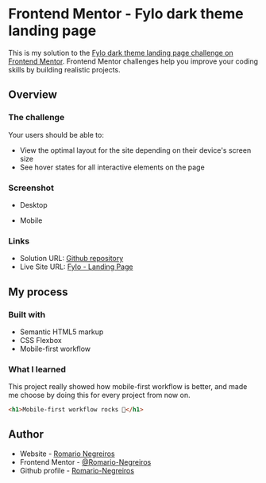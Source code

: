 # Frontend Mentor - Fylo dark theme landing page

This is my solution to the [Fylo dark theme landing page challenge on Frontend Mentor](https://www.frontendmentor.io/challenges/fylo-dark-theme-landing-page-5ca5f2d21e82137ec91a50fd). Frontend Mentor challenges help you improve your coding skills by building realistic projects. 

## Overview

### The challenge

Your users should be able to: 

- View the optimal layout for the site depending on their device's screen size
- See hover states for all interactive elements on the page

### Screenshot

* Desktop
![]()

* Mobile
![]()

### Links

- Solution URL: [Github repository](https://github.com/Romario-Negreiros/Fylo)
- Live Site URL: [Fylo - Landing Page](https://romario-negreiros.github.io/Fylo/)

## My process

### Built with

- Semantic HTML5 markup
- CSS Flexbox
- Mobile-first workflow

### What I learned

This project really showed how mobile-first workflow is better, and made me choose by doing this for every project from now on.

```html
<h1>Mobile-first workflow rocks 💪</h1>
```

## Author

- Website - [Romario Negreiros](https://meu-portfolio-izui59udw-romario-negreiros.vercel.app)
- Frontend Mentor - [@Romario-Negreiros](https://www.frontendmentor.io/profile/Romario-Negreiros)
- Github profile - [Romario-Negreiros](https://github.com/Romario-Negreiros)
